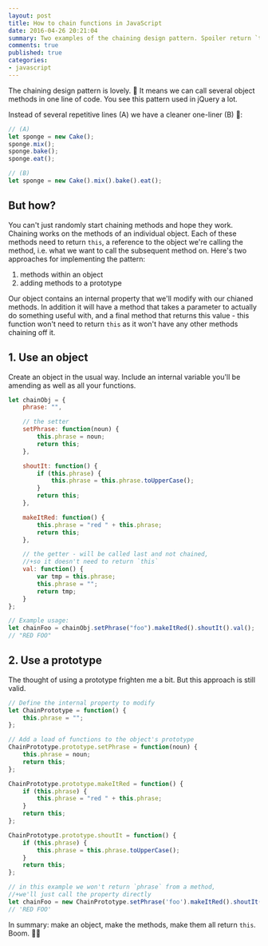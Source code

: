 ```yaml
---
layout: post
title: How to chain functions in JavaScript
date: 2016-04-26 20:21:04
summary: Two examples of the chaining design pattern. Spoiler return `this`.
comments: true
published: true
categories:
- javascript
---
```


The chaining design pattern is lovely. 🌅 It means we can call several object methods in one line of code. You see this pattern used in jQuery a lot.

Instead of several repetitive lines (A) we have a cleaner one-liner (B) 🍰:

```javascript
// (A)
let sponge = new Cake();
sponge.mix();
sponge.bake();
sponge.eat();

// (B)
let sponge = new Cake().mix().bake().eat();
```


## But how?

You can't just randomly start chaining methods and hope they work. Chaining works on the methods of an individual object. Each of these methods need to return `this`, a reference to the object we're calling the method, i.e. what we want to call the subsequent method on. Here's two approaches for implementing the pattern:

1. methods within an object
2. adding methods to a prototype

Our object contains an internal property that we'll modify with our chianed methods. In addition it will have a method that takes a parameter to actually do something useful with, and a final method that returns this value - this function won't need to return `this` as it won't have any other methods chaining off it.

## 1. Use an object

Create an object in the usual way. Include an internal variable you'll be amending as well as all your functions.

```javascript
let chainObj = {
    phrase: "",

    // the setter
    setPhrase: function(noun) {
        this.phrase = noun;
        return this;
    },

    shoutIt: function() {
        if (this.phrase) {
            this.phrase = this.phrase.toUpperCase();
        }
        return this;
    },

    makeItRed: function() {
        this.phrase = "red " + this.phrase;
        return this;
    },

    // the getter - will be called last and not chained,
    //+so it doesn't need to return `this`
    val: function() {
        var tmp = this.phrase;
        this.phrase = "";
        return tmp;
    }
};

// Example usage:
let chainFoo = chainObj.setPhrase("foo").makeItRed().shoutIt().val();
// "RED FOO"
```

## 2. Use a prototype

The thought of using a prototype frighten me a bit. But this approach is still valid.

```javascript
// Define the internal property to modify
let ChainPrototype = function() {
    this.phrase = "";
};

// Add a load of functions to the object's prototype
ChainPrototype.prototype.setPhrase = function(noun) {
    this.phrase = noun;
    return this;
};

ChainPrototype.prototype.makeItRed = function() {
    if (this.phrase) {
        this.phrase = "red " + this.phrase;
    }
    return this;
};

ChainPrototype.prototype.shoutIt = function() {
    if (this.phrase) {
        this.phrase = this.phrase.toUpperCase();
    }
    return this;
};

// in this example we won't return `phrase` from a method,
//+we'll just call the property directly
let chainFoo = new ChainPrototype.setPhrase('foo').makeItRed().shoutIt().phrase;
// 'RED FOO'
```

In summary: make an object, make the methods, make them all return `this`. Boom. 👊💥